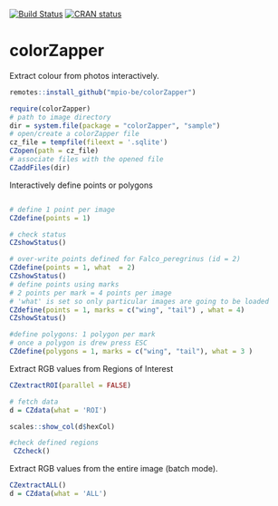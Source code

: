 [![Build Status](https://travis-ci.org/mpio-be/colorZapper.svg?branch=master)](https://travis-ci.org/mpio-be/colorZapper)
[![CRAN status](https://www.r-pkg.org/badges/version/colorZapper)](https://cran.r-project.org/package=colorZapper)


colorZapper
===========
Extract colour from photos interactively.

```R
remotes::install_github("mpio-be/colorZapper")
```

```R
require(colorZapper)
# path to image directory
dir = system.file(package = "colorZapper", "sample")
# open/create a colorZapper file
cz_file = tempfile(fileext = '.sqlite')
CZopen(path = cz_file)
# associate files with the opened file
CZaddFiles(dir)
```

Interactively define points or polygons
```R

# define 1 point per image
CZdefine(points = 1)

# check status
CZshowStatus()

# over-write points defined for Falco_peregrinus (id = 2)
CZdefine(points = 1, what  = 2)
CZshowStatus()
# define points using marks
# 2 points per mark = 4 points per image
# 'what' is set so only particular images are going to be loaded
CZdefine(points = 1, marks = c("wing", "tail") , what = 4)
CZshowStatus()

#define polygons: 1 polygon per mark
# once a polygon is drew press ESC 
CZdefine(polygons = 1, marks = c("wing", "tail"), what = 3 )
```

Extract RGB values from Regions of Interest
```R
CZextractROI(parallel = FALSE)

# fetch data
d = CZdata(what = 'ROI')

scales::show_col(d$hexCol)

#check defined regions
 CZcheck()
```

Extract RGB values from the entire image (batch mode).
```R
CZextractALL()
d = CZdata(what = 'ALL')
```















